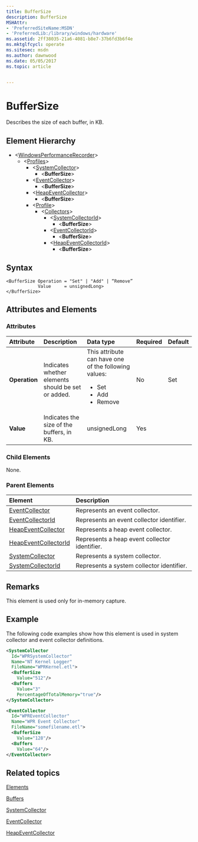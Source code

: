 ```yaml
---
title: BufferSize
description: BufferSize
MSHAttr:
- 'PreferredSiteName:MSDN'
- 'PreferredLib:/library/windows/hardware'
ms.assetid: 2ff38035-21a6-4081-b8e7-37b6fd3b6f4e
ms.mktglfcycl: operate
ms.sitesec: msdn
ms.author: dawnwood
ms.date: 05/05/2017
ms.topic: article


---
```



# BufferSize

Describes the size of each buffer, in KB.


## Element Hierarchy

* \<[WindowsPerformanceRecorder](windowsperformancerecorder.md)\>
  * \<[Profiles](profiles.md)\>
    * \<[SystemCollector](systemcollector.md)\>
      * \<**BufferSize**\>
    * \<[EventCollector](eventcollector.md)\>
      * \<**BufferSize**\>
    * \<[HeapEventCollector](heapeventcollector.md)\>
      * \<**BufferSize**\>
    * \<[Profile](profile-wpr.md)\>
      * \<[Collectors](collectors.md)\>
        * \<[SystemCollectorId](systemcollectorid.md)\>
          * \<**BufferSize**\>
        * \<[EventCollectorId](eventcollectorid.md)\>
          * \<**BufferSize**\>
        * \<[HeapEventCollectorId](heapeventcollectorid.md)\>
          * \<**BufferSize**\>


## Syntax

```
<BufferSize Operation = "Set" | "Add" | “Remove”
            Value     = unsignedLong>
</BufferSize>
```


## Attributes and Elements


### Attributes

| Attribute     | Description                                        | Data type                                                                                                 | Required | Default |
| :------------ | :------------------------------------------------- | :-------------------------------------------------------------------------------------------------------- | :------- | :------ |
| **Operation** | Indicates whether elements should be set or added. | This attribute can have one of the following values: <ul> <li>Set</li> <li>Add</li> <li>Remove</li> </ul> | No       | Set     |
| **Value**     | Indicates the size of the buffers, in KB.          | unsignedLong                                                                                              | Yes      |         |


### Child Elements

None.


### Parent Elements

| Element                                         | Description                                   |
|:------------------------------------------------|:----------------------------------------------|
| [EventCollector](eventcollector.md)             | Represents an event collector.                |
| [EventCollectorId](eventcollectorid.md)         | Represents an event collector identifier.     |
| [HeapEventCollector](heapeventcollector.md)     | Represents a heap event collector.            |
| [HeapEventCollectorId](heapeventcollectorid.md) | Represents a heap event collector identifier. |
| [SystemCollector](systemcollector.md)           | Represents a system collector.                |
| [SystemCollectorId](systemcollectorid.md)       | Represents a system collector identifier.     |


## Remarks

This element is used only for in-memory capture.


## Example

The following code examples show how this element is used in system collector and event collector definitions.

```xml
<SystemCollector
  Id="WPRSystemCollector"
  Name="NT Kernel Logger"
  FileName="WPRKernel.etl">
  <BufferSize
    Value="512"/>
  <Buffers
    Value="3"
    PercentageOfTotalMemory="true"/>
</SystemCollector>

<EventCollector
  Id="WPREventCollector"
  Name="WPR Event Collector"
  FileName="somefilename.etl">
  <BufferSize
    Value="128"/>
  <Buffers
    Value="64"/>
</EventCollector>
```


## Related topics

[Elements](elements.md)

[Buffers](buffers.md)

[SystemCollector](systemcollector.md)

[EventCollector](eventcollector.md)

[HeapEventCollector](heapeventcollector.md)

